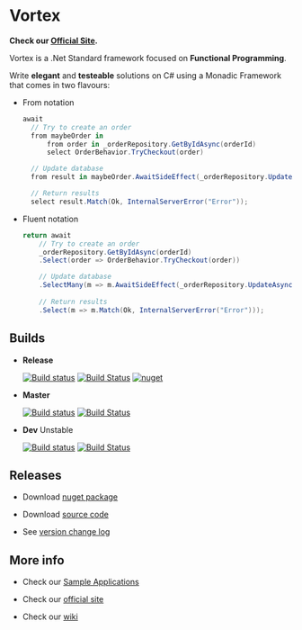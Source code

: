 # Vortex

**Check our [Official Site](https://equilaterus.github.io/Vortex/).**

Vortex is a .Net Standard framework focused on **Functional Programming**.

Write **elegant** and **testeable** solutions on C# using a Monadic Framework that comes in two flavours:

* From notation 

  ```csharp
  await 
    // Try to create an order
    from maybeOrder in
        from order in _orderRepository.GetByIdAsync(orderId)
        select OrderBehavior.TryCheckout(order)

    // Update database
    from result in maybeOrder.AwaitSideEffect(_orderRepository.UpdateAsync)

    // Return results
    select result.Match(Ok, InternalServerError("Error"));
  ```

* Fluent notation

  ```csharp
  return await 
      // Try to create an order
      _orderRepository.GetByIdAsync(orderId)    
      .Select(order => OrderBehavior.TryCheckout(order))

      // Update database
      .SelectMany(m => m.AwaitSideEffect(_orderRepository.UpdateAsync))
      
      // Return results
      .Select(m => m.Match(Ok, InternalServerError("Error")));
  ```

## Builds

* **Release**

  [![Build status](https://ci.appveyor.com/api/projects/status/04uwh93rktkowhvk/branch/release?svg=true)](https://ci.appveyor.com/project/dacanizares/vortex/branch/master)  [![Build Status](https://travis-ci.org/equilaterus/Vortex.svg?branch=release)](https://travis-ci.org/equilaterus/Vortex)
  [![nuget](https://img.shields.io/nuget/v/Equilaterus.Vortex.svg)](https://www.nuget.org/packages/Equilaterus.Vortex/)

* **Master**

  [![Build status](https://ci.appveyor.com/api/projects/status/04uwh93rktkowhvk/branch/master?svg=true)](https://ci.appveyor.com/project/dacanizares/vortex/branch/master)  [![Build Status](https://travis-ci.org/equilaterus/Vortex.svg?branch=master)](https://travis-ci.org/equilaterus/Vortex)

* **Dev** Unstable

  [![Build status](https://ci.appveyor.com/api/projects/status/04uwh93rktkowhvk/branch/dev?svg=true)](https://ci.appveyor.com/project/dacanizares/vortex/branch/dev) [![Build Status](https://travis-ci.org/equilaterus/Vortex.svg?branch=dev)](https://travis-ci.org/equilaterus/Vortex)


## Releases

* Download [nuget package](https://www.nuget.org/packages/Equilaterus.Vortex/)  

* Download [source code](https://github.com/equilaterus/Vortex/releases)

* See [version change log](https://github.com/equilaterus/Vortex/wiki/Version-change-log)


## More info

* Check our [Sample Applications](https://github.com/equilaterus/Vortex.Samples)

* Check our [official site](https://equilaterus.github.io/Vortex/)

* Check our [wiki](https://github.com/equilaterus/Vortex/wiki)

